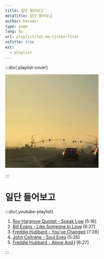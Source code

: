 ```yaml
---
title: 일단 들어보고
metaTitle: 일단 들어보고
author: haruair
type: page
lang: ko
url: playlist/let-me-listen-first
noTitle: true
ext:
  - playlist
---
```


:::div{.playlist-cover}

![Let me listen first](let-me-listen-first-cover.webp)

:::

<h1 class="font-size-medium">일단 들어보고</h1>

:::div{.youtube-playlist}

1. [Roy Hargrove Quintet - Speak Low](https://www.youtube.com/watch?v=BzEKMZ3O6Vo) [5:16]
1. [Bill Evans - Like Someone In Love](https://www.youtube.com/watch?v=gw-o0uTkp_k) [6:27]
1. [Freddie Hubbard - You've Changed](https://www.youtube.com/watch?v=_xOaL7nbINI) [7:28]
1. [John Coltrane - Soul Eyes](https://www.youtube.com/watch?v=Y_z4pYO4Y_g) [5:26]
1. [Freddie Hubbard - Alone And I](https://www.youtube.com/watch?v=r6DUDPoE_-0) [6:27]

:::


